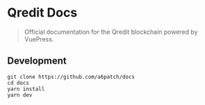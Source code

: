 # Qredit Docs



> Official documentation for the Qredit blockchain powered by VuePress.

## Development

```
git clone https://github.com/a6patch/docs
cd docs
yarn install
yarn dev
```


